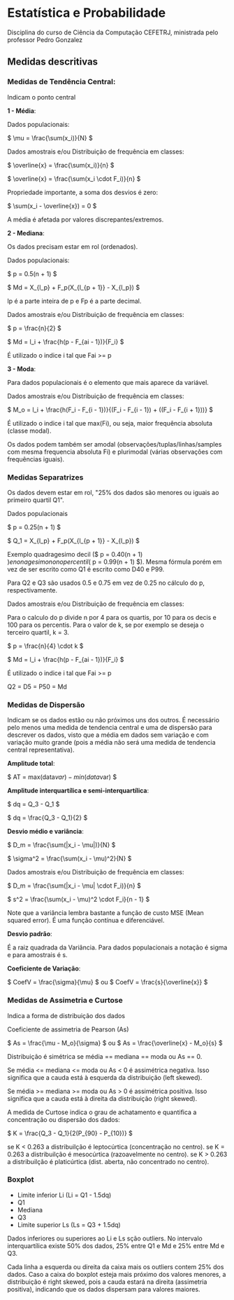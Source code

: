 # Estatística e Probabilidade

Disciplina do curso de Ciência da Computação CEFETRJ, ministrada pelo professor Pedro Gonzalez

## Medidas descritivas

### Medidas de Tendência Central:

Indicam o ponto central

<strong>1 - Média</strong>:

Dados populacionais:

$ \mu = \frac{\sum(x_i)}{N} $

Dados amostrais e/ou Distribuição de frequência em classes:

$ \overline{x} = \frac{\sum(x_i)}{n} $

$ \overline{x} = \frac{\sum(x_i \cdot F_i)}{n} $

Propriedade importante, a soma dos desvios é zero:

$ \sum(x_i - \overline{x}) = 0 $

A média é afetada por valores discrepantes/extremos.

<strong>2 - Mediana</strong>:

Os dados precisam estar em rol (ordenados).

Dados populacionais:

$ p = 0.5(n + 1) $

$ Md = X_{l_p} + F_p(X_{l_{p + 1}} - X_{l_p}) $

lp é a parte inteira de p e Fp é a parte decimal.

Dados amostrais e/ou Distribuição de frequência em classes:

$ p = \frac{n}{2} $

$ Md = l_i + \frac{h(p - F_{ai - 1})}{F_i} $

É utilizado o indice i tal que Fai >= p

<strong>3 - Moda</strong>:

Para dados populacionais é o elemento que mais aparece da variável.

Dados amostrais e/ou Distribuição de frequência em classes:

$ M_o = l_i + \frac{h(F_i - F_{i - 1})}{(F_i - F_{i - 1}) + ((F_i - F_{i + 1}))} $

É utilizado o indice i tal que max(Fi), ou seja, maior frequência absoluta (classe modal).

Os dados podem também ser amodal (observações/tuplas/linhas/samples com mesma frequencia absoluta Fi) e plurimodal (várias observações com frequências iguais).

### Medidas Separatrizes

Os dados devem estar em rol, "25% dos dados são menores ou iguais ao primeiro quartil Q1".

Dados populacionais

$ p = 0.25(n + 1) $

$ Q_1 = X_{l_p} + F_p(X_{l_{p + 1}} - X_{l_p}) $

Exemplo quadragesimo decil ($ p = 0.40(n + 1) $) e nonagesimo nono percentil ($ p = 0.99(n + 1) $).
Mesma fórmula porém em vez de ser escrito como Q1 é escrito como D40 e P99.

Para Q2 e Q3 são usados 0.5 e 0.75 em vez de 0.25 no cálculo do p, respectivamente.

Dados amostrais e/ou Distribuição de frequência em classes:

Para o calculo do p divide n por 4 para os quartis, por 10 para os decis e 100 para os percentis. Para o valor de k, se por exemplo se deseja o terceiro quartil, k = 3.

$ p = \frac{n}{4} \cdot k $

$ Md = l_i + \frac{h(p - F_{ai - 1})}{F_i} $

É utilizado o indice i tal que Fai >= p

Q2 = D5 = P50 = Md

### Medidas de Dispersão

Indicam se os dados estão ou não próximos uns dos outros. É necessário pelo menos uma medida de tendencia central e uma de dispersão para descrever os dados, visto que a média em dados sem variação e com variação muito grande (pois a média não será uma medida de tendencia central representativa).

<strong>Amplitude total</strong>:

$ AT = max(data$var) - min(data$var) $

<strong>Amplitude interquartílica e semi-interquartílica</strong>:

$ dq = Q_3 - Q_1 $

$ dq = \frac{Q_3 - Q_1}{2} $

<strong>Desvio médio e variância</strong>:

$ D_m = \frac{\sum(|x_i - \mu|)}{N} $

$ \sigma^2 = \frac{\sum(x_i - \mu)^2}{N} $

Dados amostrais e/ou Distribuição de frequência em classes:

$ D_m = \frac{\sum(|x_i - \mu| \cdot F_i)}{n} $

$ s^2 = \frac{\sum(x_i - \mu)^2 \cdot F_i}{n - 1} $

Note que a variância lembra bastante a função de custo MSE (Mean squared error). É uma função contínua e diferenciável.

<strong>Desvio padrão</strong>:

É a raiz quadrada da Variância. Para dados populacionais a notação é sigma e para amostrais é s.

<strong>Coeficiente de Variação</strong>:

$ CoefV = \frac{\sigma}{\mu} $ ou $ CoefV = \frac{s}{\overline{x}} $

### Medidas de Assimetria e Curtose

Indica a forma de distribuição dos dados

Coeficiente de assimetria de Pearson (As)

$ As = \frac{\mu - M_o}{\sigma} $ ou $ As = \frac{\overline{x} - M_o}{s} $

Distribuição é simétrica se média == mediana == moda ou As == 0.

Se média <= mediana  <= moda ou As < 0 é assimétrica negativa. Isso significa que a cauda está à esquerda da distribuição (left skewed).

Se média >= mediana  >= moda ou As > 0 é assimétrica positiva. Isso significa que a cauda está à direita da distribuição (right skewed).

A medida de Curtose indica o grau de achatamento e quantifica a concentração ou dispersão dos dados:

$ K = \frac{Q_3 - Q_1}{2(P_{90} - P_{10})} $

se K < 0.263 a distribuilção é leptocúrtica (concentração no centro).
se K = 0.263 a distribuilção é mesocúrtica (razoavelmente no centro).
se K > 0.263 a distribuilção é platicúrtica (dist. aberta, não concentrado no centro).

### Boxplot

- Limite inferior Li (Li = Q1 - 1.5dq)
- Q1
- Mediana
- Q3
- Limite superior Ls (Ls = Q3 + 1.5dq)

Dados inferiores ou superiores ao Li e Ls sção outliers. No intervalo interquartílica existe 50% dos dados, 25% entre Q1 e Md e 25% entre Md e Q3.

Cada linha a esquerda ou direita da caixa mais os outliers contem 25% dos dados. Caso a caixa do boxplot esteja mais próximo dos valores menores, a distribuição é right skewed, pois a cauda estará na direita (assimetria positiva), indicando que os dados dispersam para valores maiores.
